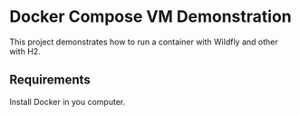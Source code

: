 # Docker Compose VM Demonstration

This project demonstrates how to run a container with Wildfly and other with H2.

## Requirements

Install Docker in you computer.
